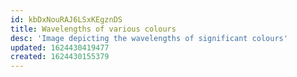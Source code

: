 ```yaml
---
id: kbDxNouRAJ6LSxKEgznDS
title: Wavelengths of various colours
desc: 'Image depicting the wavelengths of significant colours'
updated: 1624430419477
created: 1624430155379
---
```



